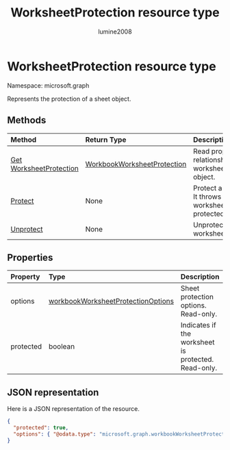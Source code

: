 ﻿---
title: "WorksheetProtection resource type"
description: "Represents the protection of a sheet object."
author: "lumine2008"
localization_priority: Normal
ms.prod: "excel"
doc_type: resourcePageType
---

# WorksheetProtection resource type

Namespace: microsoft.graph

Represents the protection of a sheet object.

## Methods

| Method                                                       | Return Type                                           | Description                                                         |
| :----------------------------------------------------------- | :---------------------------------------------------- | :------------------------------------------------------------------ |
| [Get WorksheetProtection](../api/worksheetprotection-get.md) | [WorkbookWorksheetProtection](worksheetprotection.md) | Read properties and relationships of worksheetProtection object.    |
| [Protect](../api/worksheetprotection-protect.md)             | None                                                  | Protect a worksheet. It throws if the worksheet has been protected. |
| [Unprotect](../api/worksheetprotection-unprotect.md)         | None                                                  | Unprotect a worksheet                                               |

## Properties

| Property  | Type                                                                | Description                                          |
| :-------- | :------------------------------------------------------------------ | :--------------------------------------------------- |
| options   | [workbookWorksheetProtectionOptions](worksheetprotectionoptions.md) | Sheet protection options. Read-only.                 |
| protected | boolean                                                             | Indicates if the worksheet is protected.  Read-only. |

## JSON representation

Here is a JSON representation of the resource.

<!--{
  "blockType": "resource",
  "optionalProperties": [],
  "baseType": "microsoft.graph.entity",
  "@odata.type": "microsoft.graph.workbookWorksheetProtection"
}-->

```json
{
  "protected": true,
  "options": { "@odata.type": "microsoft.graph.workbookWorksheetProtectionOptions" }
}

```

<!-- uuid: 8fcb5dbc-d5aa-4681-8e31-b001d5168d79
2015-10-25 14:57:30 UTC -->

<!-- {
  "type": "#page.annotation",
  "description": "WorksheetProtection resource",
  "keywords": "",
  "section": "documentation",
  "tocPath": ""
}-->
